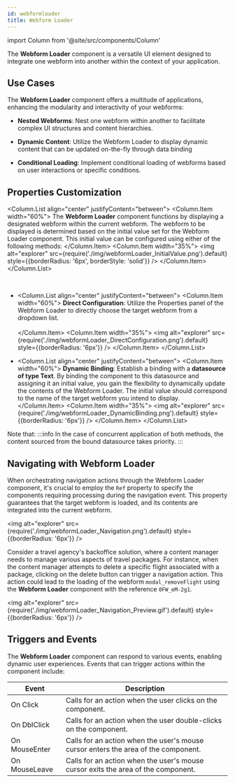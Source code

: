 ```yaml
---
id: webformloader
title: Webform Loader
---
```

import Column from '@site/src/components/Column'

The **Webform Loader** component is a versatile UI element designed to integrate one webform into another within the context of your application.


## Use Cases

The **Webform Loader** component offers a multitude of applications, enhancing the modularity and interactivity of your webforms:

- **Nested Webforms**: Nest one webform within another to facilitate complex UI structures and content hierarchies.

- **Dynamic Content**: Utilize the Webform Loader to display dynamic content that can be updated on-the-fly through data binding

- **Conditional Loading**: Implement conditional loading of webforms based on user interactions or specific conditions.


## Properties Customization

<Column.List align="center" justifyContent="between">
    <Column.Item width="60%">
        The <strong>Webform Loader</strong> component functions by displaying a designated webform within the current webform. The webform to be displayed is determined based on the initial value set for the Webform Loader component. This initial value can be configured using either of the following methods:
    </Column.Item>
    <Column.Item width="35%">
        <img alt="explorer" src={require('./img/webformLoader_InitialValue.png').default} style={{borderRadius: '6px', borderStyle: 'solid'}} />
    </Column.Item>
</Column.List>

<br/>

- <Column.List align="center" justifyContent="between">
    <Column.Item width="60%">
        <strong>Direct Configuration</strong>: Utilize the Properties panel of the Webform Loader to directly choose the target webform from a dropdown list.<br/><br/>
    </Column.Item>
    <Column.Item width="35%">
        <img alt="explorer" src={require('./img/webformLoader_DirectConfiguration.png').default} style={{borderRadius: '6px'}} />
    </Column.Item>
</Column.List>

- <Column.List align="center" justifyContent="between">
    <Column.Item width="60%">
        <strong>Dynamic Binding</strong>: Establish a binding with a <strong>datasource of type Text</strong>. By binding the component to this datasource and assigning it an initial value, you gain the flexibility to dynamically update the contents of the Webform Loader. The initial value should correspond to the name of the target webform you intend to display. 
    </Column.Item>
    <Column.Item width="35%">
        <img alt="explorer" src={require('./img/webformLoader_DynamicBinding.png').default} style={{borderRadius: '6px'}} />
    </Column.Item>
</Column.List>

 
Note that:
:::info 
In the case of concurrent application of both methods, the content sourced from the bound datasource takes priority.
:::

## Navigating with Webform Loader

When orchestrating navigation actions through the Webform Loader component, it's crucial to employ the `Ref` property to specify the components requiring processing during the navigation event. This property guarantees that the target webform is loaded, and its contents are integrated into the current webform.

<img alt="explorer" src={require('./img/webformLoader_Navigation.png').default} style={{borderRadius: '6px'}} />

Consider a travel agency's backoffice solution, where a content manager needs to manage various aspects of travel packages. For instance, when the content manager attempts to delete a specific flight associated with a package, clicking on the delete button can trigger a navigation action. This action could lead to the loading of the webform `modal_removeFlight` using the **Webform Loader** component with the reference `0FW_eM-2g1`.

<img alt="explorer" src={require('./img/webformLoader_Navigation_Preview.gif').default} style={{borderRadius: '6px'}} />

## Triggers and Events

The **Webform Loader** component can respond to various events, enabling dynamic user experiences. Events that can trigger actions within the component include:

|Event|Description|
|---|---|
|On Click| Calls for an action when the user clicks on the component. |
|On DblClick| Calls for an action when the user double-clicks on the component. |
|On MouseEnter| Calls for an action when the user's mouse cursor enters the area of the component.|
|On MouseLeave| Calls for an action when the user's mouse cursor exits the area of the component.|
